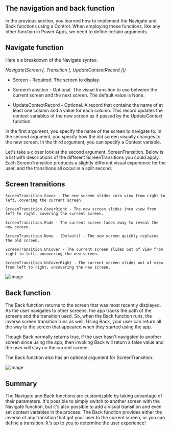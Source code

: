 ## The navigation and back function

In the previous section, you learned how to implement the Navigate and Back functions using a Control. When employing these functions, like any other function in Power Apps, we need to define certain arguments.

## Navigate function
Here's a breakdown of the Navigate syntax:

_Navigate(Screen [, Transition [, UpdateContextRecord ]])_

+ Screen - Required. The screen to display.

+ ScreenTransition - Optional. The visual transition to use between the current screen and the next screen. The default value is None.

+ UpdateContextRecord - Optional. A record that contains the name of at least one column and a value for each column. This record updates the context variables of the new screen as if passed by the UpdateContext function.

In the first argument, you specify the name of the screen to navigate to. In the second argument, you specify how the old screen visually changes to the new screen. In the third argument, you can specify a Context variable.

Let's take a closer look at the second argument, ScreenTransition. Below is a list with descriptions of the different ScreenTransitions you could apply. Each ScreenTransition produces a slightly different visual experience for the user, and the transitions all occur in a split second.

## Screen transitions
```
ScreenTransition.Cover - The new screen slides into view from right to left, covering the current screen.

ScreenTransition.CoverRight - The new screen slides into view from left to right, covering the current screen.

ScreenTransition.Fade - The current screen fades away to reveal the new screen.

ScreenTransition.None - (Default) - The new screen quickly replaces the old screen.

ScreenTransition.UnCover - The current screen slides out of view from right to left, uncovering the new screen.

ScreenTransition.UnCoverRight - The current screen slides out of view from left to right, uncovering the new screen.

```
![image](https://github.com/adeleke123/Power-Platform/assets/51156057/909c0549-ecf3-482b-9958-ad7cd9a4f8c5)

## Back function
The Back function returns to the screen that was most recently displayed. As the user navigates to other screens, the app tracks the path of the screens and the transition used. So, when the Back function runs, the inverse screen transition runs as well. Using Back, your user can return all the way to the screen that appeared when they started using the app.

Though Back normally returns true, if the user hasn't navigated to another screen since using the app, then invoking Back will return a false value and the user will stay on the current screen.

The Back function also has an optional argument for ScreenTransition.

![image](https://github.com/adeleke123/Power-Platform/assets/51156057/bbfd62a8-ffd5-4044-be0d-4e75154ab87c)

## Summary
The Navigate and Back functions are customizable by taking advantage of their parameters. It's possible to simply switch to another screen with the Navigate function, but it's also possible to add a visual transition and even set context variables in the process. The Back function provides either the inverse of any transition that got your user to the current screen, or you can define a transition. It's up to you to determine the user experience!


